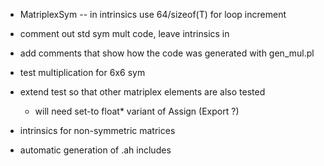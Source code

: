 * MatriplexSym -- in intrinsics use 64/sizeof(T) for loop increment
* comment out std sym mult code, leave intrinsics in
* add comments that show how the code was generated with gen_mul.pl
* test multiplication for 6x6 sym
* extend test so that other matriplex elements are also tested
   * will need set-to float* variant of Assign (Export ?)

* intrinsics for non-symmetric matrices

* automatic generation of .ah includes
